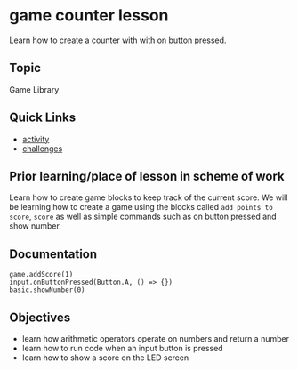 # game counter lesson

Learn how to create a counter with with on button pressed.

## Topic

Game Library

## Quick Links

* [activity](/lessons/game-counter/activity)
* [challenges](/lessons/game-counter/challenges)

## Prior learning/place of lesson in scheme of work

Learn how to create game blocks to keep track of the current score. We will be learning how to create a game using the blocks called  `add points to score`, `score` as well as simple commands such as on button pressed and show number.

## Documentation

```cards
game.addScore(1)
input.onButtonPressed(Button.A, () => {})
basic.showNumber(0)
```

## Objectives

* learn how arithmetic operators operate on numbers and return a number
* learn how to run code when an input button is pressed
* learn how to show a score on the LED screen
